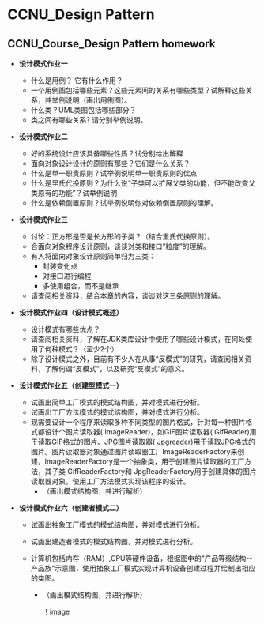 # CCNU_Design Pattern
## CCNU_Course_Design Pattern  homework

+ **设计模式作业一**
  + 什么是用例？ 它有什么作用？  
  +  一个用例图包括哪些元素？这些元素间的关系有哪些类型？试解释这些关系，并举例说明（画出用例图）。  
  +  什么类？UML类图包括哪些部分？  
  +  类之间有哪些关系? 请分别举例说明。   



+ **设计模式作业二**
  + 好的系统设计应该具备哪些性质？试分别给出解释
  + 面向对象设计设计的原则有那些？它们是什么关系？
  + 什么是单一职责原则？试举例说明单一职责原则的优点
  + 什么是里氏代换原则？为什么说“子类可以扩展父类的功能，但不能改变父类原有的功能”？试举例说明
  + 什么是依赖倒置原则？试举例说明你对依赖倒置原则的理解。



+ **设计模式作业三**
  + 讨论：正方形是否是长方形的子类？（结合里氏代换原则）。
  + 合面向对象程序设计原则，谈谈对类和接口“粒度”的理解。
  + 有人将面向对象设计原则简单归为三类：
    +   封装变化点
    + 对接口进行编程
    + 多使用组合，而不是继承
  + 请查阅相关资料，结合本章的内容，谈谈对这三条原则的理解。



+ **设计模式作业四（设计模式概述）**
  + 设计模式有哪些优点？
  + 请查阅相关资料，了解在JDK类库设计中使用了哪些设计模式，在何处使用了何种模式？（至少2个）
  + 除了设计模式之外，目前有不少人在从事“反模式”的研究，请查阅相关资料，了解何谓“反模式”，以及研究“反模式”的意义。



+ **设计模式作业五（创建型模式一）**
  + 试画出简单工厂模式的模式结构图，并对模式进行分析。  
  + 试画出工厂方法模式的模式结构图，并对模式进行分析。  
  + 现需要设计一个程序来读取多种不同类型的图片格式，针对每一种图片格式都设计个图片读取器( ImageReader)，如GIF图片读取器( GifReader)用于读取GIF格式的图片、JPG图片读取器( Jpgreader)用于读取JPG格式的图片。图片读取器对象通过图片读取器工厂ImageReaderFactory来创建，ImageReaderFactory是一个抽象类，用于创建图片读取器的工厂方法，其子类 GifReaderFactory和  JpgReaderFactory用于创建具体的图片读取器对象。使用工厂方法模式实现该程序的设计。  
    + （画出模式结构图，并进行解析）  



+ **设计模式作业六（创建者模式二）**  

  + 试画出抽象工厂模式的模式结构图，并对模式进行分析。  

  + 试画出建造者模式的模式结构图，并对模式进行分析。

  + 计算机包括内存（RAM）,CPU等硬件设备，根据图中的”产品等级结构--产品族“示意图，使用抽象工厂模式实现计算机设备创建过程并绘制出相应的类图。

    + （画出模式结构图，并进行解析） 

      ！[image]([https://github.com/baobaotql/CCNU_DesignPattern/blob/master/%E8%AF%BE%E5%90%8E%E9%A2%98%E7%9B%AE/pic1.png](https://github.com/baobaotql/CCNU_DesignPattern/blob/master/课后题目/pic1.png))



